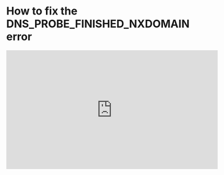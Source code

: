 # How to fix the DNS_PROBE_FINISHED_NXDOMAIN error

<iframe width="560" height="315" src="https://www.youtube.com/embed/POFK9L2ungY" frameborder="0" allow="accelerometer; autoplay; clipboard-write; encrypted-media; gyroscope; picture-in-picture" allowfullscreen></iframe>
